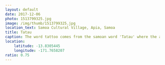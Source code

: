 ```yaml
---
layout: default
date: 2017-12-06
photo: 1513799325.jpg
image: /img/thumb/1513799325.jpg
location_text: Samoa Cultural Village, Apia, Samoa
title: Tatau
caption: The word tattoo comes from the samoan word 'Tatau' where the art first started. This man has a full traditional tatau on ihmself from the hips down to the knees (the arm is not part of the cultural tatau). All this was not made with a machine but with a set of needle poked into his skin (or maybe even with a bone instead!).
location:
    latitude: -13.8305445
    longitude: -171.7658207
ratio: 0.75
---
```

